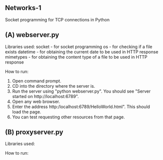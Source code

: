 ## Networks-1
Socket programming for TCP connections in Python

## (A) webserver.py
Libraries used:
socket - for socket programming
os - for checking if a file exists
datetime - for obtaining the current date to be used in HTTP response
mimetypes - for obtaining the content type of a file to be used in HTTP response 

How to run:
1. Open command prompt.
2. CD into the directory where the server is.
3. Run the server using "python webserver.py". You should see "Server started on http://localhost:6789".
4. Open any web browser.
5. Enter the address http:/localhost:6789/HelloWorld.html". This should load the page.
6. You can test requesting other resources from that page.

## (B) proxyserver.py
Libraries used:

How to run: